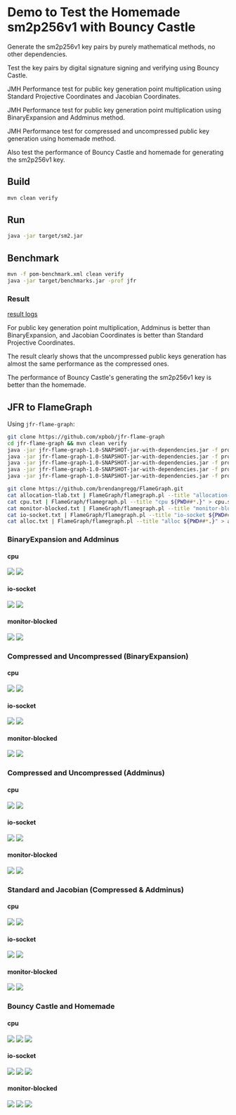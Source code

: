 # Demo to Test the Homemade sm2p256v1 with Bouncy Castle

Generate the sm2p256v1 key pairs by purely mathematical methods, no other dependencies.

Test the key pairs by digital signature signing and verifying using Bouncy Castle.

JMH Performance test for public key generation point multiplication using Standard Projective Coordinates and Jacobian Coordinates.

JMH Performance test for public key generation point multiplication using BinaryExpansion and Addminus method.

JMH Performance test for compressed and uncompressed public key generation using homemade method.

Also test the performance of Bouncy Castle and homemade for generating the sm2p256v1 key.

## Build
```sh
mvn clean verify
```

## Run
```sh
java -jar target/sm2.jar
```

## Benchmark
```sh
mvn -f pom-benchmark.xml clean verify
java -jar target/benchmarks.jar -prof jfr
```

### Result
[result logs](result.log)

For public key generation point multiplication, Addminus is better than BinaryExpansion, and Jacobian Coordinates is better than Standard Projective Coordinates.

The result clearly shows that the uncompressed public keys generation has almost the same performance as the compressed ones.

The performance of Bouncy Castle's generating the sm2p256v1 key is better than the homemade.

## JFR to FlameGraph
Using `jfr-flame-graph`:

```sh
git clone https://github.com/xpbob/jfr-flame-graph
cd jfr-flame-graph && mvn clean verify
java -jar jfr-flame-graph-1.0-SNAPSHOT-jar-with-dependencies.jar -f profile.jfr -e allocation-tlab > allocation-tlab.txt
java -jar jfr-flame-graph-1.0-SNAPSHOT-jar-with-dependencies.jar -f profile.jfr -e cpu > cpu.txt
java -jar jfr-flame-graph-1.0-SNAPSHOT-jar-with-dependencies.jar -f profile.jfr -e monitor-blocked > monitor-blocked.txt
java -jar jfr-flame-graph-1.0-SNAPSHOT-jar-with-dependencies.jar -f profile.jfr -e io-socket > io-socket.txt
java -jar jfr-flame-graph-1.0-SNAPSHOT-jar-with-dependencies.jar -f profile.jfr -e alloc > alloc.txt

git clone https://github.com/brendangregg/FlameGraph.git
cat allocation-tlab.txt | FlameGraph/flamegraph.pl --title "allocation-tlab ${PWD##*.}" > allocation-tlab.svg
cat cpu.txt | FlameGraph/flamegraph.pl --title "cpu ${PWD##*.}" > cpu.svg
cat monitor-blocked.txt | FlameGraph/flamegraph.pl --title "monitor-blocked ${PWD##*.}" > monitor-blocked.svg
cat io-socket.txt | FlameGraph/flamegraph.pl --title "io-socket ${PWD##*.}" > io-socket.svg
cat alloc.txt | FlameGraph/flamegraph.pl --title "alloc ${PWD##*.}" > alloc.svg
```

### BinaryExpansion and Addminus
#### cpu
![](jfr/org.sample.BenchmarkPublicKeys.sm2p256v1_compressed_BinaryExpansion-Throughput/cpu.svg)
![](jfr/org.sample.BenchmarkPublicKeys.sm2p256v1_compressed_Addminus-Throughput/cpu.svg)

#### io-socket
![](jfr/org.sample.BenchmarkPublicKeys.sm2p256v1_compressed_BinaryExpansion-Throughput/io-socket.svg)
![](jfr/org.sample.BenchmarkPublicKeys.sm2p256v1_compressed_Addminus-Throughput/io-socket.svg)

#### monitor-blocked
![](jfr/org.sample.BenchmarkPublicKeys.sm2p256v1_compressed_BinaryExpansion-Throughput/monitor-blocked.svg)
![](jfr/org.sample.BenchmarkPublicKeys.sm2p256v1_compressed_Addminus-Throughput/monitor-blocked.svg)

### Compressed and Uncompressed (BinaryExpansion)
#### cpu
![](jfr/org.sample.BenchmarkPublicKeys.sm2p256v1_compressed_BinaryExpansion-Throughput/cpu.svg)
![](jfr/org.sample.BenchmarkPublicKeys.sm2p256v1_uncompressed_BinaryExpansion-Throughput/cpu.svg)

#### io-socket
![](jfr/org.sample.BenchmarkPublicKeys.sm2p256v1_compressed_BinaryExpansion-Throughput/io-socket.svg)
![](jfr/org.sample.BenchmarkPublicKeys.sm2p256v1_uncompressed_BinaryExpansion-Throughput/io-socket.svg)

#### monitor-blocked
![](jfr/org.sample.BenchmarkPublicKeys.sm2p256v1_compressed_BinaryExpansion-Throughput/monitor-blocked.svg)
![](jfr/org.sample.BenchmarkPublicKeys.sm2p256v1_uncompressed_BinaryExpansion-Throughput/monitor-blocked.svg)

### Compressed and Uncompressed (Addminus)
#### cpu
![](jfr/org.sample.BenchmarkPublicKeys.sm2p256v1_compressed_Addminus-Throughput/cpu.svg)
![](jfr/org.sample.BenchmarkPublicKeys.sm2p256v1_uncompressed_Addminus-Throughput/cpu.svg)

#### io-socket
![](jfr/org.sample.BenchmarkPublicKeys.sm2p256v1_compressed_Addminus-Throughput/io-socket.svg)
![](jfr/org.sample.BenchmarkPublicKeys.sm2p256v1_uncompressed_Addminus-Throughput/io-socket.svg)

#### monitor-blocked
![](jfr/org.sample.BenchmarkPublicKeys.sm2p256v1_compressed_Addminus-Throughput/monitor-blocked.svg)
![](jfr/org.sample.BenchmarkPublicKeys.sm2p256v1_uncompressed_Addminus-Throughput/monitor-blocked.svg)

### Standard and Jacobian (Compressed & Addminus)
#### cpu
![](jfr/org.sample.BenchmarkPublicKeys.sm2p256v1_compressed_Addminus-Throughput/cpu.svg)
![](jfr/org.sample.BenchmarkPublicKeys.sm2p256v1_jacob_compressed_Addminus-Throughput/cpu.svg)

#### io-socket
![](jfr/org.sample.BenchmarkPublicKeys.sm2p256v1_compressed_Addminus-Throughput/io-socket.svg)
![](jfr/org.sample.BenchmarkPublicKeys.sm2p256v1_jacob_compressed_Addminus-Throughput/io-socket.svg)

#### monitor-blocked
![](jfr/org.sample.BenchmarkPublicKeys.sm2p256v1_compressed_Addminus-Throughput/monitor-blocked.svg)
![](jfr/org.sample.BenchmarkPublicKeys.sm2p256v1_jacob_compressed_Addminus-Throughput/monitor-blocked.svg)

### Bouncy Castle and Homemade
#### cpu
![](jfr/org.sample.BenchmarkKeyGeneration.sm2p256v1_homemade_compressed_BinaryExpansion-Throughput/cpu.svg)
![](jfr/org.sample.BenchmarkKeyGeneration.sm2p256v1_homemade_compressed_AddMinus-Throughput/cpu.svg)
![](jfr/org.sample.BenchmarkKeyGeneration.sm2p256v1_bc-Throughput/cpu.svg)

#### io-socket
![](jfr/org.sample.BenchmarkKeyGeneration.sm2p256v1_homemade_compressed_BinaryExpansion-Throughput/io-socket.svg)
![](jfr/org.sample.BenchmarkKeyGeneration.sm2p256v1_homemade_compressed_AddMinus-Throughput/io-socket.svg)
![](jfr/org.sample.BenchmarkKeyGeneration.sm2p256v1_bc-Throughput/io-socket.svg)

#### monitor-blocked
![](jfr/org.sample.BenchmarkKeyGeneration.sm2p256v1_homemade_compressed_BinaryExpansion-Throughput/monitor-blocked.svg)
![](jfr/org.sample.BenchmarkKeyGeneration.sm2p256v1_homemade_compressed_AddMinus-Throughput/monitor-blocked.svg)
![](jfr/org.sample.BenchmarkKeyGeneration.sm2p256v1_bc-Throughput/monitor-blocked.svg)
